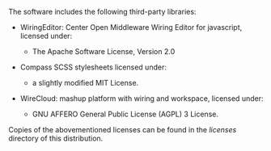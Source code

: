 The software includes the following third-party libraries:

- WiringEditor: Center Open Middleware Wiring Editor for javascript, licensed under:

  + The Apache Software License, Version 2.0

- Compass SCSS stylesheets licensed under:

  + a slightly modified MIT License.

- WireCloud: mashup platform with wiring and workspace, licensed under:

  + GNU AFFERO General Public License (AGPL) 3 License.
    

Copies of the abovementioned licenses can be found in the *licenses* directory of
this distribution.
